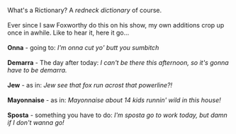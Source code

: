 What's a Rictionary? A <i>redneck dictionary</i> of course.<br /><br />Ever since I saw Foxworthy do this on his show, my own additions crop up once in awhile. Like to hear it, here it go...<br /><br />
<b>Onna</b> - going to: <i>I'm onna cut yo' butt you sumbitch</i><br /><br />
<b>Demarra</b> - The day after today: <i>I can't be there this afternoon, so it's gonna have to be demarra.</i><br /><br /><b>Jew</b> - as in: <i>Jew see that fox run acrost that powerline?!</i><br /><br /><b>Mayonnaise</b> - as in: <i>Mayonnaise about 14 kids runnin' wild in this house!</i><br /><br /><b>Sposta</b> - something you have to do: <i>I'm sposta go to work today, but damn if I don't wanna go!</i><br />    <br />        <br />

